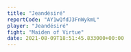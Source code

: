 ```yaml
---
title: "Jeandésiré"
reportCode: "AY1wQfdJ3FnWykmL"
player: "Jeandésiré"
fight: "Maiden of Virtue"
date: 2021-08-09T18:51:45.833000+00:00
---
```

